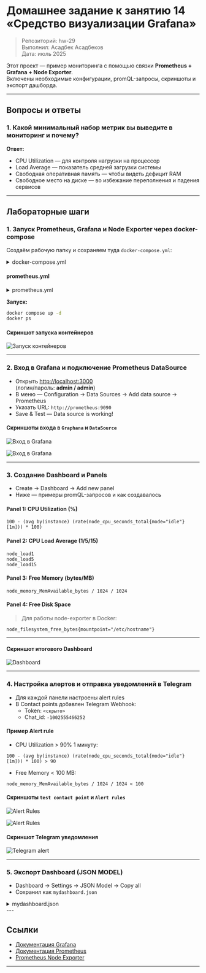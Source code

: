 # Домашнее задание к занятию 14 «Средство визуализации Grafana»

> Репозиторий: hw-29\
> Выполнил: Асадбек Асадбеков\
> Дата: июль 2025

Этот проект — пример мониторинга с помощью связки **Prometheus + Grafana + Node Exporter**.\
Включены необходимые конфигурации, promQL-запросы, скриншоты и экспорт дашборда.

---

## Вопросы и ответы

### 1. Какой минимальный набор метрик вы выведите в мониторинг и почему?

**Ответ:**

- CPU Utilization — для контроля нагрузки на процессор
- Load Average — показатель средней загрузки системы
- Свободная оперативная память — чтобы видеть дефицит RAM
- Свободное место на диске — во избежание переполнения и падения сервисов

---

## Лабораторные шаги

### 1. Запуск Prometheus, Grafana и Node Exporter через docker-compose

Создаём рабочую папку и сохраняем туда `docker-compose.yml`:

<details><summary>docker-compose.yml</summary>

```yaml
version: '3.7'

services:
  prometheus:
    image: prom/prometheus
    container_name: prometheus
    volumes:
      - ./prometheus.yml:/etc/prometheus/prometheus.yml
    ports:
      - "9090:9090"
    restart: unless-stopped

  node-exporter:
    image: prom/node-exporter
    container_name: node-exporter
    ports:
      - "9100:9100"
    restart: unless-stopped
    command:
      - '--path.rootfs=/host'
    volumes:
      - '/:/host:ro,rslave'

  grafana:
    image: grafana/grafana
    container_name: grafana
    ports:
      - "3000:3000"
    restart: unless-stopped
    environment:
      - GF_SECURITY_ADMIN_PASSWORD=admin
      - GF_SECURITY_ADMIN_USER=admin
```
</details>

#### prometheus.yml

<details><summary>prometheus.yml</summary>

```yaml
global:
  scrape_interval: 15s

scrape_configs:
  - job_name: 'prometheus'
    static_configs:
      - targets: ['localhost:9090']

  - job_name: 'node-exporter'
    static_configs:
      - targets: ['node-exporter:9100']
```
</details>

**Запуск:**

```bash
docker compose up -d
docker ps
```

#### Скриншот запуска контейнеров

![Запуск контейнеров](https://github.com/asad-bekov/hw-29/blob/main/img/1.PNG)

---

### 2. Вход в Grafana и подключение Prometheus DataSource

- Открыть [http://localhost:3000](http://localhost:3000)\
  (логин/пароль: **admin / admin**)
- В меню — Configuration → Data Sources → Add data source → Prometheus
- Указать URL: `http://prometheus:9090`
- Save & Test — Data source is working!

#### Скриншоты входа в `Graphana` и `DataSource`

![Вход в Grafana](https://github.com/asad-bekov/hw-29/blob/main/img/2.PNG)

![Вход в Grafana](https://github.com/asad-bekov/hw-29/blob/main/img/3.PNG)

---

### 3. Создание Dashboard и Panels

- Create → Dashboard → Add new panel
- Ниже — примеры promQL-запросов и как создавалось

#### **Panel 1: CPU Utilization (%)**

```promql
100 - (avg by(instance) (rate(node_cpu_seconds_total{mode="idle"}[1m])) * 100)
```

#### **Panel 2: CPU Load Average (1/5/15)**

```promql
node_load1
node_load5
node_load15
```

#### **Panel 3: Free Memory (bytes/MB)**

```promql
node_memory_MemAvailable_bytes / 1024 / 1024
```

#### **Panel 4: Free Disk Space**

> Для работы node-exporter в Docker:

```promql
node_filesystem_free_bytes{mountpoint="/etc/hostname"}
```

---

#### Скриншот итогового Dashboard

![Dashboard](https://github.com/asad-bekov/hw-29/blob/main/img/4.PNG)

---

### 4. Настройка алертов и отправка уведомлений в Telegram

- Для каждой панели настроены alert rules
- В Contact points добавлен Telegram Webhook:
  - Token: `<скрыто>`
  - Chat\_id: `-1002555466252`

#### Пример Alert rule

- CPU Utilization > 90% 1 минуту:

```promql
100 - (avg by(instance) (rate(node_cpu_seconds_total{mode="idle"}[1m])) * 100) > 90
```

- Free Memory < 100 MB:

```promql
node_memory_MemAvailable_bytes / 1024 / 1024 < 100
```

#### Скриншоты `test contact point` и `Alert rules`

![Alert Rules](https://github.com/asad-bekov/hw-29/blob/main/img/6.PNG)

![Alert Rules](https://github.com/asad-bekov/hw-29/blob/main/img/5.PNG)

#### Скриншот Telegram уведомления

![Telegram alert](https://github.com/asad-bekov/hw-29/blob/main/img/5.PNG)

---

### 5. Экспорт Dashboard (JSON MODEL)

- Dashboard → Settings → JSON Model → Copy all
- Сохранил как `mydashboard.json`

<details><summary>mydashboard.json</summary>
```json
{
  "annotations": {
    "list": [
      {
        "builtIn": 1,
        "datasource": {
          "type": "grafana",
          "uid": "-- Grafana --"
        },
        "enable": true,
        "hide": true,
        "iconColor": "rgba(0, 211, 255, 1)",
        "name": "Annotations & Alerts",
        "type": "dashboard"
      }
    ]
  },
  "editable": true,
  "fiscalYearStartMonth": 0,
  "graphTooltip": 0,
  "id": 1,
  "links": [],
  "panels": [
    {
      "datasource": {
        "type": "prometheus",
        "uid": "bet6q2b8zezuoe"
      },
      "fieldConfig": {
        "defaults": {
          "color": {
            "mode": "palette-classic"
          },
          "custom": {
            "axisBorderShow": false,
            "axisCenteredZero": false,
            "axisColorMode": "text",
            "axisLabel": "",
            "axisPlacement": "auto",
            "barAlignment": 0,
            "barWidthFactor": 0.6,
            "drawStyle": "line",
            "fillOpacity": 7,
            "gradientMode": "none",
            "hideFrom": {
              "legend": false,
              "tooltip": false,
              "viz": false
            },
            "insertNulls": false,
            "lineInterpolation": "linear",
            "lineWidth": 3,
            "pointSize": 5,
            "scaleDistribution": {
              "type": "linear"
            },
            "showPoints": "auto",
            "spanNulls": false,
            "stacking": {
              "group": "A",
              "mode": "none"
            },
            "thresholdsStyle": {
              "mode": "off"
            }
          },
          "mappings": [],
          "thresholds": {
            "mode": "absolute",
            "steps": [
              {
                "color": "green",
                "value": 0
              },
              {
                "color": "red",
                "value": 80
              }
            ]
          }
        },
        "overrides": []
      },
      "gridPos": {
        "h": 7,
        "w": 11,
        "x": 0,
        "y": 0
      },
      "id": 1,
      "options": {
        "legend": {
          "calcs": [],
          "displayMode": "list",
          "placement": "bottom",
          "showLegend": true
        },
        "tooltip": {
          "hideZeros": false,
          "mode": "single",
          "sort": "none"
        }
      },
      "pluginVersion": "12.1.0-16509090662",
      "targets": [
        {
          "datasource": {
            "type": "prometheus",
            "uid": "bet6q2b8zezuoe"
          },
          "editorMode": "code",
          "expr": "100 - (avg by(instance) (rate(node_cpu_seconds_total{mode=\"idle\"}[1m])) * 100)",
          "legendFormat": "__auto",
          "range": true,
          "refId": "A"
        }
      ],
      "title": "CPU Utilization (%)",
      "type": "timeseries"
    },
    {
      "datasource": {
        "type": "prometheus",
        "uid": "bet6q2b8zezuoe"
      },
      "fieldConfig": {
        "defaults": {
          "color": {
            "mode": "palette-classic"
          },
          "custom": {
            "axisBorderShow": false,
            "axisCenteredZero": false,
            "axisColorMode": "text",
            "axisLabel": "",
            "axisPlacement": "auto",
            "barAlignment": 0,
            "barWidthFactor": 0.6,
            "drawStyle": "line",
            "fillOpacity": 0,
            "gradientMode": "none",
            "hideFrom": {
              "legend": false,
              "tooltip": false,
              "viz": false
            },
            "insertNulls": false,
            "lineInterpolation": "linear",
            "lineWidth": 3,
            "pointSize": 5,
            "scaleDistribution": {
              "type": "linear"
            },
            "showPoints": "auto",
            "spanNulls": false,
            "stacking": {
              "group": "A",
              "mode": "none"
            },
            "thresholdsStyle": {
              "mode": "off"
            }
          },
          "mappings": [],
          "thresholds": {
            "mode": "absolute",
            "steps": [
              {
                "color": "green",
                "value": 0
              },
              {
                "color": "red",
                "value": 80
              }
            ]
          }
        },
        "overrides": []
      },
      "gridPos": {
        "h": 7,
        "w": 10,
        "x": 11,
        "y": 0
      },
      "id": 2,
      "options": {
        "legend": {
          "calcs": [],
          "displayMode": "list",
          "placement": "bottom",
          "showLegend": true
        },
        "tooltip": {
          "hideZeros": false,
          "mode": "single",
          "sort": "none"
        }
      },
      "pluginVersion": "12.1.0-16509090662",
      "targets": [
        {
          "editorMode": "code",
          "expr": "node_load1",
          "legendFormat": "__auto",
          "range": true,
          "refId": "A"
        },
        {
          "datasource": {
            "type": "prometheus",
            "uid": "bet6q2b8zezuoe"
          },
          "editorMode": "code",
          "expr": "node_load5",
          "hide": false,
          "instant": false,
          "legendFormat": "__auto",
          "range": true,
          "refId": "B"
        },
        {
          "datasource": {
            "type": "prometheus",
            "uid": "bet6q2b8zezuoe"
          },
          "editorMode": "code",
          "expr": "node_load15",
          "hide": false,
          "instant": false,
          "legendFormat": "__auto",
          "range": true,
          "refId": "C"
        }
      ],
      "title": "CPU Load Average (1/5/15)",
      "type": "timeseries"
    },
    {
      "datasource": {
        "type": "prometheus",
        "uid": "bet6q2b8zezuoe"
      },
      "fieldConfig": {
        "defaults": {
          "color": {
            "mode": "palette-classic"
          },
          "custom": {
            "axisBorderShow": false,
            "axisCenteredZero": false,
            "axisColorMode": "text",
            "axisLabel": "",
            "axisPlacement": "auto",
            "barAlignment": 0,
            "barWidthFactor": 0.6,
            "drawStyle": "line",
            "fillOpacity": 0,
            "gradientMode": "none",
            "hideFrom": {
              "legend": false,
              "tooltip": false,
              "viz": false
            },
            "insertNulls": false,
            "lineInterpolation": "linear",
            "lineWidth": 3,
            "pointSize": 5,
            "scaleDistribution": {
              "type": "linear"
            },
            "showPoints": "auto",
            "spanNulls": false,
            "stacking": {
              "group": "A",
              "mode": "none"
            },
            "thresholdsStyle": {
              "mode": "off"
            }
          },
          "mappings": [],
          "thresholds": {
            "mode": "absolute",
            "steps": [
              {
                "color": "green",
                "value": 0
              },
              {
                "color": "red",
                "value": 80
              }
            ]
          }
        },
        "overrides": []
      },
      "gridPos": {
        "h": 8,
        "w": 11,
        "x": 0,
        "y": 7
      },
      "id": 3,
      "options": {
        "legend": {
          "calcs": [],
          "displayMode": "list",
          "placement": "bottom",
          "showLegend": true
        },
        "tooltip": {
          "hideZeros": false,
          "mode": "single",
          "sort": "none"
        }
      },
      "pluginVersion": "12.1.0-16509090662",
      "targets": [
        {
          "editorMode": "code",
          "expr": "node_memory_MemAvailable_bytes / 1024 / 1024",
          "legendFormat": "__auto",
          "range": true,
          "refId": "A"
        }
      ],
      "title": "Free Memory (bytes/MB)",
      "type": "timeseries"
    },
    {
      "datasource": {
        "type": "prometheus",
        "uid": "bet6q2b8zezuoe"
      },
      "fieldConfig": {
        "defaults": {
          "color": {
            "mode": "palette-classic"
          },
          "custom": {
            "axisBorderShow": false,
            "axisCenteredZero": false,
            "axisColorMode": "text",
            "axisLabel": "",
            "axisPlacement": "auto",
            "barAlignment": 0,
            "barWidthFactor": 0.6,
            "drawStyle": "line",
            "fillOpacity": 0,
            "gradientMode": "none",
            "hideFrom": {
              "legend": false,
              "tooltip": false,
              "viz": false
            },
            "insertNulls": false,
            "lineInterpolation": "linear",
            "lineWidth": 3,
            "pointSize": 5,
            "scaleDistribution": {
              "type": "linear"
            },
            "showPoints": "auto",
            "spanNulls": false,
            "stacking": {
              "group": "A",
              "mode": "none"
            },
            "thresholdsStyle": {
              "mode": "off"
            }
          },
          "mappings": [],
          "thresholds": {
            "mode": "absolute",
            "steps": [
              {
                "color": "green",
                "value": 0
              },
              {
                "color": "red",
                "value": 80
              }
            ]
          }
        },
        "overrides": []
      },
      "gridPos": {
        "h": 8,
        "w": 10,
        "x": 11,
        "y": 7
      },
      "id": 4,
      "options": {
        "legend": {
          "calcs": [],
          "displayMode": "list",
          "placement": "bottom",
          "showLegend": true
        },
        "tooltip": {
          "hideZeros": false,
          "mode": "single",
          "sort": "none"
        }
      },
      "pluginVersion": "12.1.0-16509090662",
      "targets": [
        {
          "editorMode": "code",
          "expr": "node_filesystem_free_bytes{mountpoint=\"/etc/hostname\"}",
          "legendFormat": "__auto",
          "range": true,
          "refId": "A"
        }
      ],
      "title": "Free Disk Space",
      "type": "timeseries"
    }
  ],
  "preload": false,
  "schemaVersion": 41,
  "tags": [],
  "templating": {
    "list": []
  },
  "time": {
    "from": "2025-07-27T06:40:27.612Z",
    "to": "2025-07-27T10:12:28.311Z"
  },
  "timepicker": {},
  "timezone": "browser",
  "title": "New dashboard",
  "uid": "65e42d42-3973-43af-bd09-40615c66f3d1",
  "version": 9
}
```
</details>
---

## Ссылки

- [Документация Grafana](https://grafana.com/docs/)
- [Документация Prometheus](https://prometheus.io/docs/)
- [Prometheus Node Exporter](https://github.com/prometheus/node_exporter)

---